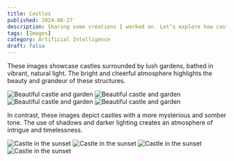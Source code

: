 ```yaml
---
title: Castles
published: 2024-06-27
description: Sharing some creations I worked on. Let’s explore how castles can be depicted differently in art.
tags: [Images]
category: Artificial Intelligence
draft: false
---
```

These images showcase castles surrounded by lush gardens, bathed in vibrant, natural light. The bright and cheerful atmosphere highlights the beauty and grandeur of these structures.

![Beautiful castle and garden](./tmp81zn7btd.png)
![Beautiful castle and garden](./tmpnu4x1v4f.png)
![Beautiful castle and garden](./tmpeg3z1_9_.png)
![Beautiful castle and garden](./tmpojsod3xe.png)

In contrast, these images depict castles with a more mysterious and somber tone. The use of shadows and darker lighting creates an atmosphere of intrigue and timelessness.

![Castle in the sunset](./2024-12-09-215821_snowpony_snowalt_37669731186999.png)
![Castle in the sunset](./2024-12-09-220353_snowpony_snowalt_722429133659105.png)
![Castle in the sunset](./2024-12-09-220645_snowpony_snowalt_174956323597318.png)
![Castle in the sunset](./2024-12-09-220849_snowpony_snowalt_878182055171414.png)